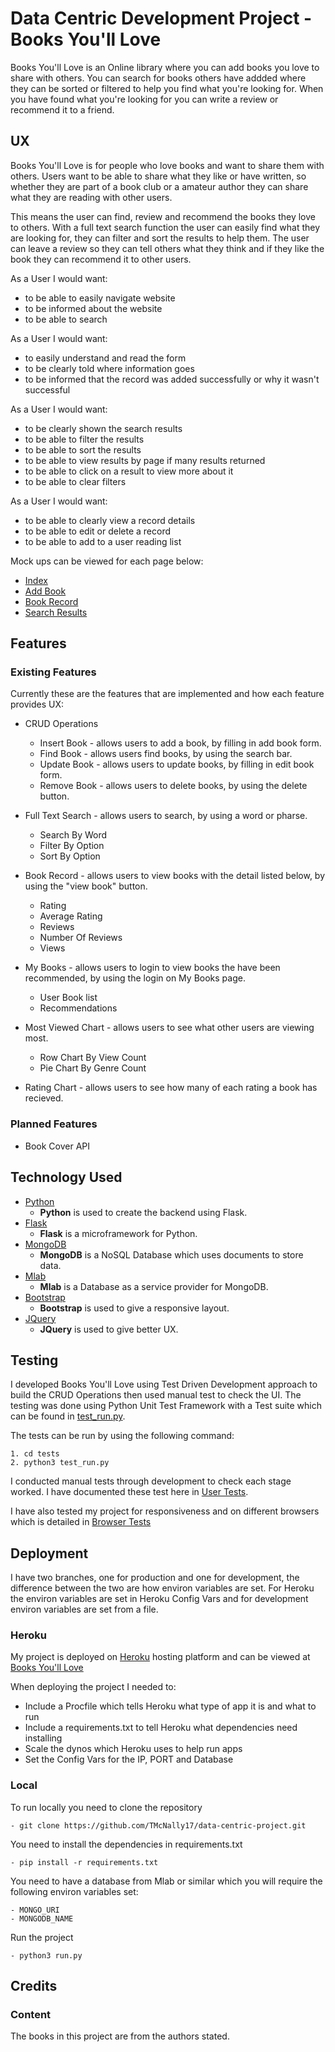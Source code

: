 # Data Centric Development Project - Books You'll Love

Books You'll Love is an Online library where you can add books you love to share
with others. You can search for books others have addded where they can be sorted
or filtered to help you find what you're looking for. When you have found what
you're looking for you can write a review or recommend it to a friend.

## UX

Books You'll Love is for people who love books and want to share them with others.
Users want to be able to share what they like or have written, so whether they are
part of a book club or a amateur author they can share what they are reading with
other users. 

This means the user can find, review and recommend the books they love to others.
With a full text search function the user can easily find what they are looking 
for, they can filter and sort the results to help them. The user can leave a 
review so they can tell others what they think and if they like the book they can
recommend it to other users.

As a User I would want:
- to be able to easily navigate website
- to be informed about the website
- to be able to search
    
As a User I would want:
- to easily understand and read the form
- to be clearly told where information goes
- to be informed that the record was added successfully or why it wasn't successful

As a User I would want:
- to be clearly shown the search results
- to be able to filter the results
- to be able to sort the results
- to be able to view results by page if many results returned
- to be able to click on a result to view more about it
- to be able to clear filters

As a User I would want:
- to be able to clearly view a record details
- to be able to edit or delete a record
- to be able to add to a user reading list

Mock ups can be viewed for each page below:
- [Index](/mock_ups/Index.jpg/)
- [Add Book](/mock_ups/Insert_Form.jpg/)
- [Book Record](/mock_ups/Record_Details.jpg/)
- [Search Results](/mock_ups/Search_results.jpg/)


## Features

### Existing Features

Currently these are the features that are implemented and how each feature 
provides UX:

- CRUD Operations
    - Insert Book - allows users to add a book, by filling in add book form.
    - Find Book - allows users find books, by using the search bar.
    - Update Book - allows users to update books, by filling in edit book form.
    - Remove Book - allows users to delete books, by using the delete button.

- Full Text Search - allows users to search, by using a word or pharse. 
    - Search By Word
    - Filter By Option
    - Sort By Option

- Book Record - allows users to view books with the detail listed below, by using the "view book" button.
    - Rating
    - Average Rating
    - Reviews
    - Number Of Reviews
    - Views

- My Books - allows users to login to view books the have been recommended, by using the login on My Books page.
    - User Book list
    - Recommendations

- Most Viewed Chart - allows users to see what other users are viewing most.
    - Row Chart By View Count
    - Pie Chart By Genre Count

- Rating Chart - allows users to see how many of each rating a book has recieved.

### Planned Features

- Book Cover API

## Technology Used

- [Python](https://www.python.org/)
    - **Python** is used to create the backend using Flask.
- [Flask](http://flask.pocoo.org/)
    - **Flask** is a microframework for Python.
- [MongoDB](https://www.mongodb.com/)
    - **MongoDB** is a NoSQL Database which uses documents to store data.
- [Mlab](https://mlab.com/)
    - **Mlab** is a Database as a service provider for MongoDB.
- [Bootstrap](http://getbootstrap.com/)
    - **Bootstrap** is used to give a responsive layout.
- [JQuery](https://jquery.com)
    - **JQuery** is used to give better UX.

## Testing

I developed Books You'll Love using Test Driven Development approach to build the
CRUD Operations then used manual test to check the UI. The testing was done using 
Python Unit Test Framework with a Test suite which can be found in [test_run.py](/tests/test_run.py/).

The tests can be run by using the following command:

    1. cd tests
    2. python3 test_run.py

I conducted manual tests through development to check each stage worked. I have 
documented these test here in [User Tests](/tests/user_test.md/).

I have also tested my project for responsiveness and on different browsers which
is detailed in [Browser Tests](/tests/browser_tests.pdf/)

## Deployment

I have two branches, one for production and one for development, the difference
between the two are how environ variables are set. For Heroku the environ variables
are set in Heroku Config Vars and for development environ variables are set from
a file.

### Heroku 

My project is deployed on [Heroku](https://www.heroku.com/) hosting platform and
can be viewed at [Books You'll Love](https://data-centric-project.herokuapp.com)

When deploying the project I needed to:

- Include a Procfile which tells Heroku what type of app it is and what to run
- Include a requirements.txt to tell Heroku what dependencies need installing
- Scale the dynos which Heroku uses to help run apps
- Set the Config Vars for the IP, PORT and Database

### Local

To run locally you need to clone the repository

    - git clone https://github.com/TMcNally17/data-centric-project.git

You need to install the dependencies in requirements.txt 

    - pip install -r requirements.txt

You need to have a database from Mlab or similar which you will require the
following environ variables set:

    - MONGO_URI
    - MONGODB_NAME

Run the project

    - python3 run.py
    
## Credits

### Content

The books in this project are from the authors stated.